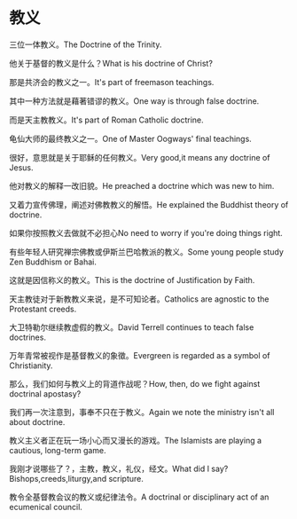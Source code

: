 # 教义

<p><span class="chinese">三位一体教义。</span><span class="english">The Doctrine of the Trinity.</span></p>

<p><span class="chinese">他关于基督的教义是什么？</span><span class="english">What is his doctrine of Christ?</span></p>

<p><span class="chinese">那是共济会的教义之一。</span><span class="english">It's part of freemason teachings.</span></p>

<p><span class="chinese">其中一种方法就是藉著错谬的教义。</span><span class="english">One way is through false doctrine.</span></p>

<p><span class="chinese">而是天主教教义。</span><span class="english">It's part of Roman Catholic doctrine.</span></p>

<p><span class="chinese">龟仙大师的最终教义之一。</span><span class="english">One of Master Oogways' final teachings.</span></p>

<p><span class="chinese">很好，意思就是关于耶稣的任何教义。</span><span class="english">Very good,it means any doctrine of Jesus.</span></p>

<p><span class="chinese">他对教义的解释一改旧貌。</span><span class="english">He preached a doctrine which was new to him.</span></p>

<p><span class="chinese">又着力宣传佛理，阐述对佛教教义的解悟。</span><span class="english">He explained the Buddhist theory of doctrine.</span></p>

<p><span class="chinese">如果你按照教义去做就不必担心</span><span class="english">No need to worry if you're doing things right.</span></p>

<p><span class="chinese">有些年轻人研究禅宗佛教或伊斯兰巴哈教派的教义。</span><span class="english">Some young people study Zen Buddhism or Bahai.</span></p>

<p><span class="chinese">这就是因信称义的教义。</span><span class="english">This is the doctrine of Justification by Faith.</span></p>

<p><span class="chinese">天主教徒对于新教教义来说，是不可知论者。</span><span class="english">Catholics are agnostic to the Protestant creeds.</span></p>

<p><span class="chinese">大卫特勒尔继续教虚假的教义。</span><span class="english">David Terrell continues to teach false doctrines.</span></p>

<p><span class="chinese">万年青常被视作是基督教义的象徵。</span><span class="english">Evergreen is regarded as a symbol of Christianity.</span></p>

<p><span class="chinese">那么，我们如何与教义上的背道作战呢？</span><span class="english">How, then, do we fight against doctrinal apostasy?</span></p>

<p><span class="chinese">我们再一次注意到，事奉不只在于教义。</span><span class="english">Again we note the ministry isn't all about doctrine.</span></p>

<p><span class="chinese">教义主义者正在玩一场小心而又漫长的游戏。</span><span class="english">The Islamists are playing a cautious, long-term game.</span></p>

<p><span class="chinese">我刚才说哪些了？，主教，教义，礼仪，经文。</span><span class="english">What did I say? Bishops,creeds,liturgy,and scripture.</span></p>

<p><span class="chinese">教令全基督教会议的教义或纪律法令。</span><span class="english">A doctrinal or disciplinary act of an ecumenical council.</span></p>

